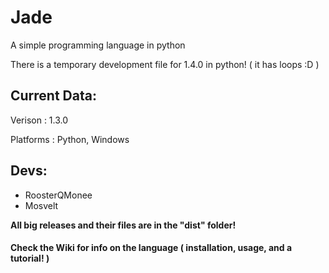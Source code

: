 # Jade

A simple programming language in python

There is a temporary development file for 1.4.0 in python! ( it has loops :D )

## Current Data:

Verison    : 1.3.0

Platforms  : Python, Windows

## Devs:

* RoosterQMonee
* Mosvelt

**All big releases and their files are in the "dist" folder!**

#### Check the Wiki for info on the language ( installation, usage, and a tutorial! )
